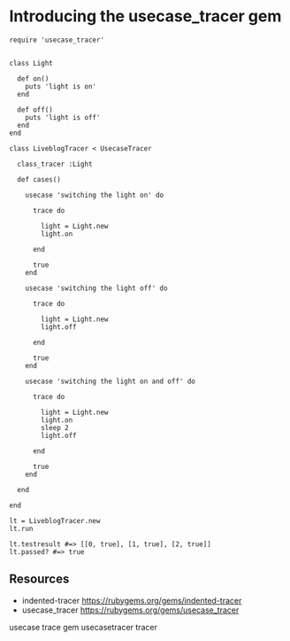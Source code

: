 # Introducing the usecase_tracer gem

    require 'usecase_tracer'


    class Light

      def on()
        puts 'light is on'
      end

      def off()
        puts 'light is off'
      end
    end

    class LiveblogTracer < UsecaseTracer

      class_tracer :Light

      def cases()

        usecase 'switching the light on' do

          trace do

            light = Light.new
            light.on

          end

          true
        end

        usecase 'switching the light off' do

          trace do

            light = Light.new
            light.off

          end

          true
        end

        usecase 'switching the light on and off' do

          trace do

            light = Light.new
            light.on
            sleep 2
            light.off

          end

          true
        end

      end

    end
      
    lt = LiveblogTracer.new
    lt.run

    lt.testresult #=> [[0, true], [1, true], [2, true]] 
    lt.passed? #=> true 

## Resources

* indented-tracer https://rubygems.org/gems/indented-tracer
* usecase_tracer https://rubygems.org/gems/usecase_tracer

usecase trace gem usecasetracer tracer
